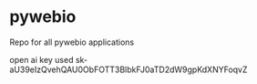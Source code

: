 # pywebio
Repo for all pywebio applications

open ai key used
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
